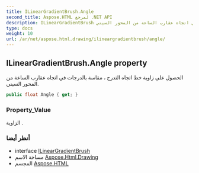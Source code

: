 ```yaml
---
title: ILinearGradientBrush.Angle
second_title: Aspose.HTML لمرجع .NET API
description: ILinearGradientBrush ملكية. الحصول على زاوية خط اتجاه التدرج  مقاسة بالدرجات في اتجاه عقارب الساعة من المحور السيني.
type: docs
weight: 10
url: /ar/net/aspose.html.drawing/ilineargradientbrush/angle/
---
```

## ILinearGradientBrush.Angle property

الحصول على زاوية خط اتجاه التدرج ، مقاسة بالدرجات في اتجاه عقارب الساعة من المحور السيني.

```csharp
public float Angle { get; }
```

### Property_Value

الزاوية .

### أنظر أيضا

* interface [ILinearGradientBrush](../)
* مساحة الاسم [Aspose.Html.Drawing](../../ilineargradientbrush/)
* المجسم [Aspose.HTML](../../../)


